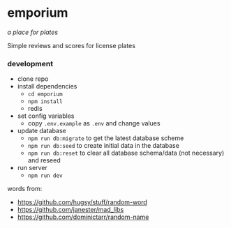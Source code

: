 # emporium

_a place for plates_

Simple reviews and scores for license plates

### development

- clone repo
- install dependencies
  - `cd emporium`
  - `npm install`
  - redis
- set config variables
  - copy `.env.example` as `.env` and change values
- update database
  - `npm run db:migrate` to get the latest database scheme
  - `npm run db:seed` to create initial data in the database
  - `npm run db:reset` to clear all database schema/data (not necessary) and reseed
- run server
  - `npm run dev`

words from:

- https://github.com/hugsy/stuff/random-word
- https://github.com/janester/mad_libs
- https://github.com/dominictarr/random-name
